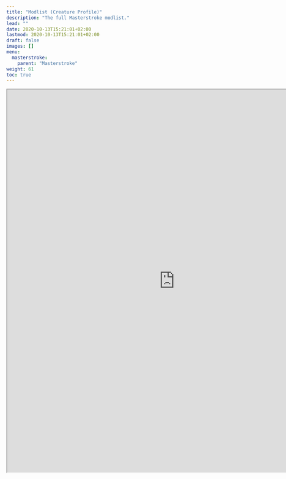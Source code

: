 ```yaml
---
title: "Modlist (Creature Profile)"
description: "The full Masterstroke modlist."
lead: ""
date: 2020-10-13T15:21:01+02:00
lastmod: 2020-10-13T15:21:01+02:00
draft: false
images: []
menu:
  masterstroke:
    parent: "Masterstroke"
weight: 61
toc: true
---
```


<iframe src="https://loadorderlibrary.com/lists/masterstroke-creature-profile/embed/modlist.txt" width="875" height="1000" sandbox="allow-scripts" ></iframe>